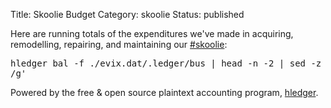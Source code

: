 Title: Skoolie Budget
Category: skoolie
Status: published

Here are running totals of the expenditures we've made in acquiring, remodelling, repairing, and maintaining our [#skoolie](/category/skoolie.html):

<pre><!-- SHELL_BEGIN -->hledger bal -f ./evix.dat/.ledger/bus | head -n -2 | sed -z 's/\n/<br>/g'<!-- SHELL_END --></pre>

Powered by the free & open source plaintext accounting program, [hledger](https://hledger.org).

 
